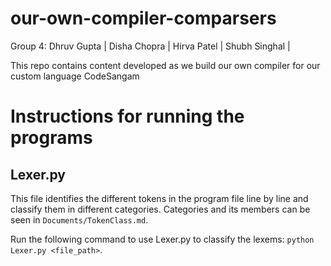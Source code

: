 # our-own-compiler-comparsers

Group 4:
    Dhruv Gupta | 
    Disha Chopra | 
    Hirva Patel | 
    Shubh Singhal | 
    
This repo contains content developed as we build our own compiler for our custom language CodeSangam

# Instructions for running the programs

## Lexer.py

This file identifies the different tokens in the program file line by line and classify them in different categories. Categories and its members can be seen in `Documents/TokenClass.md`.  

Run the following command to use Lexer.py to classify the lexems: `python Lexer.py <file_path>`.  

